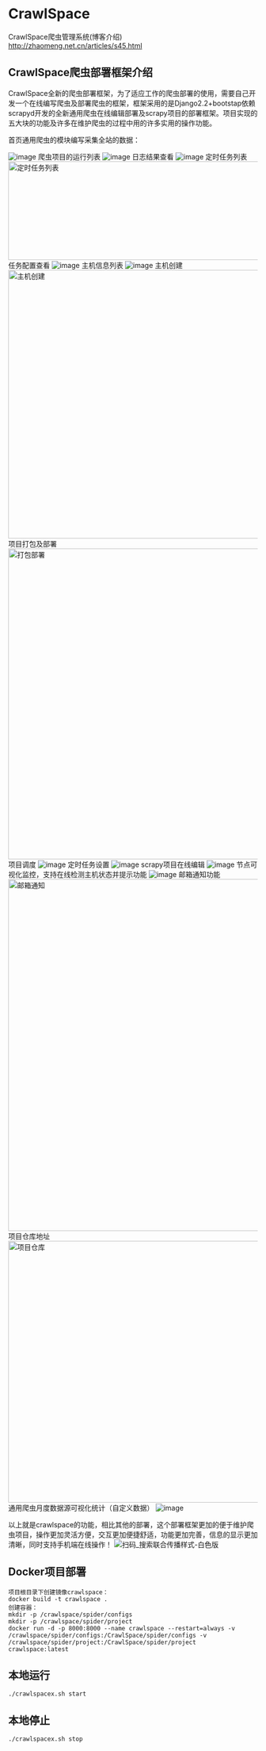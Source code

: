 # CrawlSpace
CrawlSpace爬虫管理系统(博客介绍)
http://zhaomeng.net.cn/articles/s45.html
## CrawlSpace爬虫部署框架介绍

CrawlSpace全新的爬虫部署框架，为了适应工作的爬虫部署的使用，需要自己开发一个在线编写爬虫及部署爬虫的框架，框架采用的是Django2.2+bootstap依赖scrapyd开发的全新通用爬虫在线编辑部署及scrapy项目的部署框架。项目实现的五大块的功能及许多在维护爬虫的过程中用的许多实用的操作功能。

首页通用爬虫的模块编写采集全站的数据：

![image](http://zhaomeng.net/media/images/2022/10/16/image-20221016172703-1.png)
爬虫项目的运行列表
![image](http://zhaomeng.net/media/images/2022/10/22/1987692026.jpg)
日志结果查看
![image](http://zhaomeng.net/media/images/2022/10/16/udfxhn.png)
定时任务列表
<img width="1553" height="199" alt="定时任务列表" src="https://github.com/user-attachments/assets/852e4008-866b-4ee7-b930-44ab7456e820" />
任务配置查看
![image](http://zhaomeng.net/media/images/2022/10/16/image-20221016174825-5.png)
主机信息列表
![image](http://zhaomeng.net/media/images/2022/10/16/image-20221016175127-6.png)
主机创建
<img width="1164" height="542" alt="主机创建" src="https://github.com/user-attachments/assets/77468b32-7937-44c7-b91b-d62c61dc65a3" />
项目打包及部署
<img width="1578" height="627" alt="打包部署" src="https://github.com/user-attachments/assets/1a0c3300-104e-4d26-96cd-5c84d0de911f" />
项目调度
![image](http://zhaomeng.net/media/images/2022/10/16/image-20221016180138-1.png)
定时任务设置
![image](http://zhaomeng.net/media/images/2022/10/16/image-20221016180306-2.png)
scrapy项目在线编辑
![image](http://zhaomeng.net/media/images/2022/10/16/image-20221016180529-3.png)
节点可视化监控，支持在线检测主机状态并提示功能
![image](http://zhaomeng.net/media/images/2024/06/06/1717667624827.jpg)
邮箱通知功能
<img width="1522" height="710" alt="邮箱通知" src="https://github.com/user-attachments/assets/2e67ae9b-3cea-45f4-b522-5ed5ca1652dd" />
项目仓库地址
<img width="1146" height="528" alt="项目仓库" src="https://github.com/user-attachments/assets/c98bfda0-1954-44fb-9368-9d78eed4655d" />
通用爬虫月度数据源可视化统计（自定义数据）
![image](http://zhaomeng.net/media/images/2024/06/06/1717667809510.png)

以上就是crawlspace的功能，相比其他的部署，这个部署框架更加的便于维护爬虫项目，操作更加灵活方便，交互更加便捷舒适，功能更加完善，信息的显示更加清晰，同时支持手机端在线操作！
![扫码_搜索联合传播样式-白色版](https://github.com/user-attachments/assets/3d824ba7-89b3-407b-ae74-a3822f670b85)

## Docker项目部署

```
项目根目录下创建镜像crawlspace：
docker build -t crawlspace .
创建容器：
mkdir -p /crawlspace/spider/configs
mkdir -p /crawlspace/spider/project
docker run -d -p 8000:8000 --name crawlspace --restart=always -v /crawlspace/spider/configs:/CrawlSpace/spider/configs -v /crawlspace/spider/project:/CrawlSpace/spider/project crawlspace:latest

```


## 本地运行
```
./crawlspacex.sh start
```
## 本地停止
```
./crawlspacex.sh stop
```
